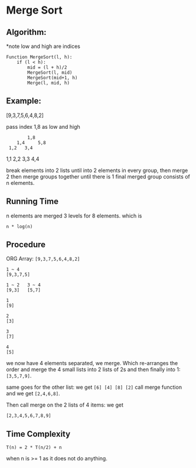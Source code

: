 # Merge Sort
## Algorithm:

*note low and high are indices
````
Function MergeSort(l, h):
    if (l < h):
        mid = (l + h)/2
        MergeSort(l, mid)
        MergeSort(mid+1, h)
        Merge(l, mid, h)
````

## Example:
[9,3,7,5,6,4,8,2]

pass index 1,8 as low and high

            1,8
        1,4     5,8
     1,2   3,4
  1,1 2,2 3,3 4,4

break elements into 2 lists
until into 2 elements in every group, then merge 2
then merge groups together until there is 1 final merged group consists of n elements.

## Running Time
n elements are merged 
3 levels for 8 elements.
which is 
````
n * log(n)
````

## Procedure
ORG Array: ````[9,3,7,5,6,4,8,2]````
````
1 ~ 4
[9,3,7,5]

1 ~ 2   3 ~ 4
[9,3]   [5,7]

1
[9]

2
[3]

3
[7]

4
[5]
````
we now have 4 elements separated, we merge. Which re-arranges the order and merge the 4 small lists into 2 lists of 2s and then finally into 1: ````[3,5,7,9]````.

same goes for the other list:
we get ````[6] [4] [8] [2]````
call merge function and we get ````[2,4,6,8]````.

Then call merge on the 2 lists of 4 items:
we get 
````
[2,3,4,5,6,7,8,9]
````

## Time Complexity
````
T(n) = 2 * T(n/2) + n
````
when n is >= 1 as it does not do anything.